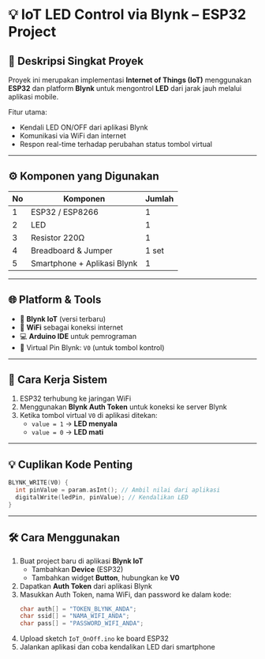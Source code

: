 # 💡 IoT LED Control via Blynk – ESP32 Project

## 📌 Deskripsi Singkat Proyek

Proyek ini merupakan implementasi **Internet of Things (IoT)** menggunakan **ESP32** dan platform **Blynk** untuk mengontrol **LED** dari jarak jauh melalui aplikasi mobile.

Fitur utama:
- Kendali LED ON/OFF dari aplikasi Blynk
- Komunikasi via WiFi dan internet
- Respon real-time terhadap perubahan status tombol virtual

---

## ⚙️ Komponen yang Digunakan

| No | Komponen         | Jumlah |
|----|------------------|--------|
| 1  | ESP32 / ESP8266  | 1      |
| 2  | LED              | 1      |
| 3  | Resistor 220Ω    | 1      |
| 4  | Breadboard & Jumper | 1 set |
| 5  | Smartphone + Aplikasi Blynk | 1 |

---

## 🌐 Platform & Tools

- 📱 **Blynk IoT** (versi terbaru)
- 📶 **WiFi** sebagai koneksi internet
- 💻 **Arduino IDE** untuk pemrograman
- 📲 Virtual Pin Blynk: `V0` (untuk tombol kontrol)

---

## 🔌 Cara Kerja Sistem

1. ESP32 terhubung ke jaringan WiFi
2. Menggunakan **Blynk Auth Token** untuk koneksi ke server Blynk
3. Ketika tombol virtual `V0` di aplikasi ditekan:
   - `value = 1` → **LED menyala**
   - `value = 0` → **LED mati**

---

## 💡 Cuplikan Kode Penting

```cpp
BLYNK_WRITE(V0) {
  int pinValue = param.asInt(); // Ambil nilai dari aplikasi
  digitalWrite(ledPin, pinValue); // Kendalikan LED
}
```

---

## 🛠 Cara Menggunakan

1. Buat project baru di aplikasi **Blynk IoT**
   - Tambahkan **Device** (ESP32)
   - Tambahkan widget **Button**, hubungkan ke **V0**
2. Dapatkan **Auth Token** dari aplikasi Blynk
3. Masukkan Auth Token, nama WiFi, dan password ke dalam kode:
   ```cpp
   char auth[] = "TOKEN_BLYNK_ANDA";
   char ssid[] = "NAMA_WIFI_ANDA";
   char pass[] = "PASSWORD_WIFI_ANDA";
   ```
4. Upload sketch `IoT_OnOff.ino` ke board ESP32
5. Jalankan aplikasi dan coba kendalikan LED dari smartphone
